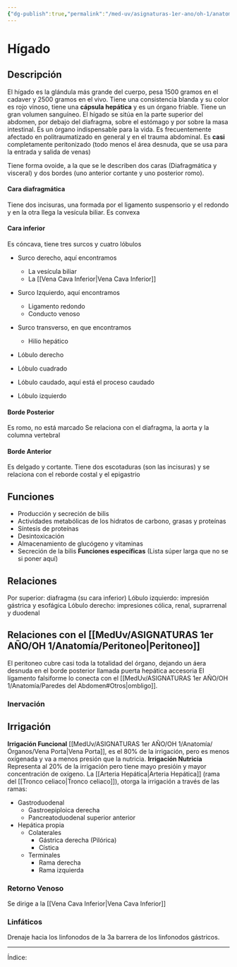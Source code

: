```yaml
---
{"dg-publish":true,"permalink":"/med-uv/asignaturas-1er-ano/oh-1/anatomia/organos/higado/"}
---
```


# Hígado
## Descripción
El hígado es la glándula más grande del cuerpo, pesa 1500 gramos en el cadaver y 2500 gramos en el vivo. Tiene una consistencia blanda y su color es rojo vinoso, tiene una **cápsula hepática** y es un órgano friable. Tiene un gran volumen sanguíneo.
El hígado se sitúa en la parte superior del abdomen, por debajo del diafragma, sobre el estómago y por sobre la masa intestinal.
Es un órgano indispensable para la vida. Es frecuentemente afectado en politraumatizado en general y en el trauma abdominal.
Es **casi** completamente peritonizado (todo menos el área desnuda, que se usa para la entrada y salida de venas)

Tiene forma ovoide, a la que se le describen dos caras (Diafragmática y visceral) y dos bordes (uno anterior cortante y uno posterior romo).
#### Cara diafragmática
Tiene dos incisuras, una formada por el ligamento suspensorio y el redondo y en la otra llega la vesícula biliar. Es convexa
#### Cara inferior
Es cóncava, tiene tres surcos y cuatro lóbulos
- Surco derecho, aquí encontramos
	- La vesícula biliar
	- La [[Vena Cava Inferior\|Vena Cava Inferior]]
- Surco Izquierdo, aquí encontramos
	- Ligamento redondo
	- Conducto venoso
- Surco transverso, en que encontramos
	- Hilio hepático

- Lóbulo derecho
- Lóbulo cuadrado
- Lóbulo caudado, aquí está el proceso caudado
- Lóbulo izquierdo
#### Borde Posterior
Es romo, no está marcado
Se relaciona con el diafragma, la aorta y la columna vertebral
#### Borde Anterior
Es delgado y cortante.
Tiene dos escotaduras (son las incisuras) y se relaciona con el reborde costal y el epigastrio
## Funciones
- Producción y secreción de bilis
- Actividades metabólicas de los hidratos de carbono, grasas y proteínas
- Síntesis de proteínas
- Desintoxicación
- Almacenamiento de glucógeno y vitaminas
- Secreción de la bilis
**Funciones específicas**
(Lista súper larga que no se si poner aquí)
## Relaciones
Por superior: diafragma (su cara inferior)
Lóbulo izquierdo: impresión gástrica y esofágica
Lóbulo derecho: impresiones cólica, renal, suprarrenal y duodenal
## Relaciones con el [[MedUv/ASIGNATURAS 1er AÑO/OH 1/Anatomía/Peritoneo\|Peritoneo]]
El peritoneo cubre casi toda la totalidad del órgano, dejando un áera desnuda en el borde posterior llamada puerta hepática accesoria
El lígamento falsiforme lo conecta con el [[MedUv/ASIGNATURAS 1er AÑO/OH 1/Anatomía/Paredes del Abdomen#Otros\|ombligo]].
### Inervación

## Irrigación
**Irrigación Funcional**
[[MedUv/ASIGNATURAS 1er AÑO/OH 1/Anatomía/Órganos/Vena Porta\|Vena Porta]], es el 80% de la irrigación, pero es menos oxígenada y va a menos presión que la nutricia.
**Irrigación Nutricia**
Representa al 20% de la irrigación pero tiene mayo presióin y mayor concentración de oxígeno. La [[Arteria Hepática\|Arteria Hepática]] (rama del [[Tronco celiaco\|Tronco celiaco]]), otorga la irrigación a través de las ramas:
- Gastroduodenal
	- Gastroepiploica derecha
	- Pancreatoduodenal superior anterior
- Hepática propia
	- Colaterales
		- Gástrica derecha (Pilórica)
		- Cística
	- Terminales
		- Rama derecha
		- Rama izquierda

### Retorno Venoso
Se dirige a la [[Vena Cava Inferior\|Vena Cava Inferior]]
### Linfáticos
Drenaje hacia los linfonodos de la 3a barrera de los linfonodos gástricos.

***
Índice: